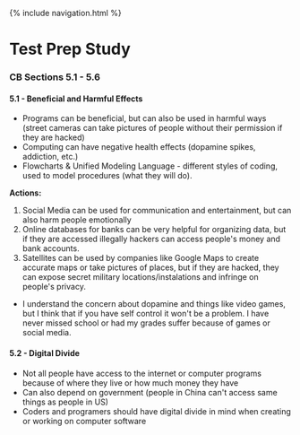 {% include navigation.html %}

# Test Prep Study

### CB Sections 5.1 - 5.6

#### 5.1 - Beneficial and Harmful Effects

- Programs can be beneficial, but can also be used in harmful ways (street cameras can take pictures of people without their permission if they are hacked)
- Computing can have negative health effects (dopamine spikes, addiction, etc.)
- Flowcharts & Unified Modeling Language - different styles of coding, used to model procedures (what they will do). 

**Actions:**
1. Social Media can be used for communication and entertainment, but can also harm people emotionally
2. Online databases for banks can be very helpful for organizing data, but if they are accessed illegally hackers can access people's money and bank accounts.
3. Satellites can be used by companies like Google Maps to create accurate maps or  take pictures of places, but if they are hacked, they can expose secret military locations/instalations and infringe on people's privacy.

- I understand the concern about dopamine and things like video games, but I think that if you have self control it won't be a problem. I have never missed school or had my grades suffer because of games or social media.

#### 5.2 - Digital Divide

- Not all people have access to the internet or computer programs because of where they live or how much money they have
- Can also depend on government (people in China can't access same things as people in US)
- Coders and programers should have digital divide in mind when creating or working on computer software
